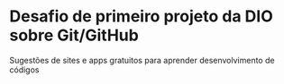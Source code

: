 # Desafio de primeiro projeto da DIO sobre Git/GitHub
Sugestões de sites e apps gratuitos para aprender desenvolvimento de códigos

